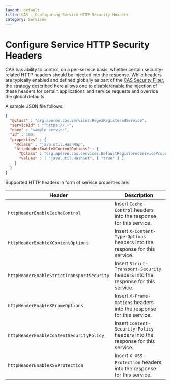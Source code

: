 ```yaml
---
layout: default
title: CAS - Configuring Service HTTP Security Headers
category: Services
---
```


# Configure Service HTTP Security Headers

CAS has ability to control, on a per-service basis, whether certain security-related HTTP headers should be injected into the response. While headers are typically enabled and defined globally as part of the [CAS Security Filter](../planning/Security-Guide.html#cas-security-filter), the strategy described here allows one to disable/enable the injection of these headers for certain applications and service requests and override the global defaults.

A sample JSON file follows:

```json
{
  "@class" : "org.apereo.cas.services.RegexRegisteredService",
  "serviceId" : "^https://.+",
  "name" : "sample service",
  "id" : 100,
  "properties" : {
    "@class" : "java.util.HashMap",
    "httpHeaderEnableXContentOptions" : {
      "@class" : "org.apereo.cas.services.DefaultRegisteredServiceProperty",
      "values" : [ "java.util.HashSet", [ "true" ] ]
    }
  }
}
```

Supported HTTP headers in form of service properties are:

| Header                                      | Description
|-----------------------|-----------------------------------------------------------------------
| `httpHeaderEnableCacheControl`      | Insert `Cache-Control` headers into the response for this service.
| `httpHeaderEnableXContentOptions`      | Insert `X-Content-Type-Options` headers into the response for this service.
| `httpHeaderEnableStrictTransportSecurity`   | Insert `Strict-Transport-Security` headers into the response for this service.
| `httpHeaderEnableXFrameOptions`      | Insert `X-Frame-Options` headers into the response for this service.
| `httpHeaderEnableContentSecurityPolicy`      | Insert `Content-Security-Policy` headers into the response for this service.
| `httpHeaderEnableXSSProtection`      | Insert `X-XSS-Protection` headers into the response for this service.